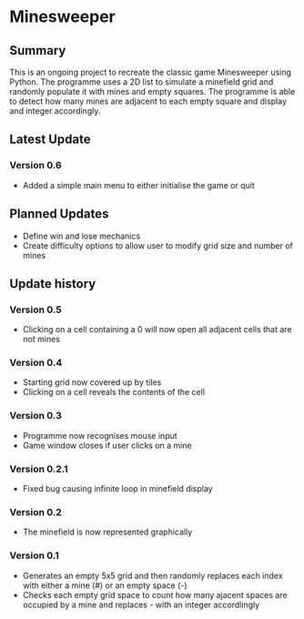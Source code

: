 # Minesweeper
## Summary
This is an ongoing project to recreate the classic game Minesweeper using Python. The programme uses a 2D list to simulate a minefield grid and randomly populate it with mines and empty squares. The programme is able to detect how many mines are adjacent to each empty square and display and integer accordingly. 
## Latest Update
### Version 0.6
* Added a simple main menu to either initialise the game or quit 
## Planned Updates
* Define win and lose mechanics
* Create difficulty options to allow user to modify grid size and number of mines
## Update history
### Version 0.5
* Clicking on a cell containing a 0 will now open all adjacent cells that are not mines
### Version 0.4
* Starting grid now covered up by tiles
* Clicking on a cell reveals the contents of the cell
### Version 0.3
* Programme now recognises mouse input
* Game window closes if user clicks on a mine
### Version 0.2.1
* Fixed bug causing infinite loop in minefield display
### Version 0.2
* The minefield is now represented graphically 
### Version 0.1
* Generates an empty 5x5 grid and then randomly replaces each index with either a mine (#) or an empty space (-)
* Checks each empty grid space to count how many ajacent spaces are occupied by a mine and replaces - with an integer accordlingly
